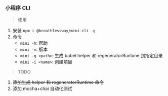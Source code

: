 ### 小程序 CLI

> 使用

1. 安装 `npm i @breathlessway/mini-cli -g`
2. 命令
    - `mini -h`: 帮助
    - `mini -v`: 版本
    - `mini -g <path>`: 生成 babel helper 和 regeneratorRuntime 到指定目录
    - `mini -i <name>`: 创建项目

> TODO

1. ~~添加生成 helper 和 regeneratorRuntime 命令~~
2. 添加 mocha+chai 自动化测试
